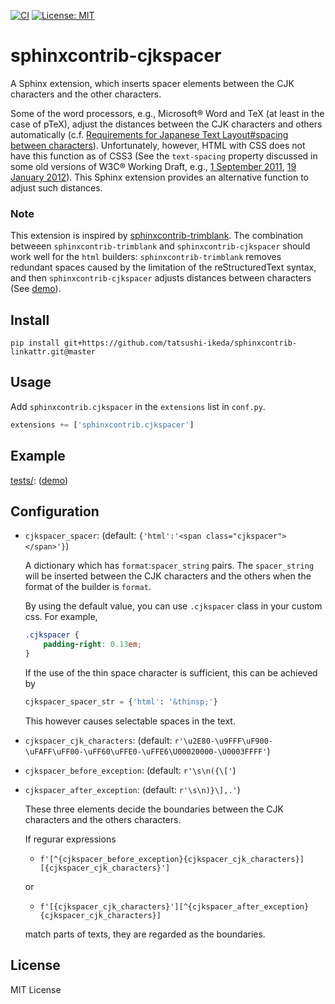 [![CI](https://github.com/tatsushi-ikeda/sphinxcontrib-cjkspacer/actions/workflows/main.yml/badge.svg)](https://github.com/tatsushi-ikeda/sphinxcontrib-cjkspacer/actions/workflows/main.yml)
[![License: MIT](https://img.shields.io/badge/License-MIT-yellow.svg)](https://opensource.org/licenses/MIT)

# sphinxcontrib-cjkspacer
A Sphinx extension, which inserts spacer elements between the CJK characters and the other characters.

Some of the word processors, e.g., Microsoft® Word and TeX (at least in the case of pTeX), adjust the distances between the CJK characters and others automatically (c.f. [Requirements for Japanese Text Layout#spacing between characters](https://www.w3.org/TR/jlreq/#spacing_between_characters)).
Unfortunately, however, HTML with CSS does not have this function as of CSS3 (See the `text-spacing` property discussed in some old versions of W3C® Working Draft, e.g., [1 September 2011](https://www.w3.org/TR/2011/WD-css3-text-20110901/), [19 January 2012](https://www.w3.org/TR/2012/WD-css3-text-20120119/)).
This Sphinx extension provides an alternative function to adjust such distances.

### Note

This extension is inspired by [sphinxcontrib-trimblank](https://github.com/amedama41/sphinxcontrib-trimblank).
The combination betweeen `sphinxcontrib-trimblank` and `sphinxcontrib-cjkspacer` should work well for the `html` builders:
`sphinxcontrib-trimblank` removes redundant spaces caused by the limitation of the reStructuredText syntax, and then `sphinxcontrib-cjkspacer` adjusts distances between characters (See [demo](https://tatsushi-ikeda.github.io/sphinxcontrib-cjkspacer/)).

## Install

```
pip install git+https://github.com/tatsushi-ikeda/sphinxcontrib-linkattr.git@master
```

## Usage

Add `sphinxcontrib.cjkspacer` in the `extensions` list in `conf.py`.

```Python
extensions += ['sphinxcontrib.cjkspacer']
```

## Example
[tests/](https://github.com/tatsushi-ikeda/sphinxcontrib-cjkspacer/tree/master/tests): ([demo](https://tatsushi-ikeda.github.io/sphinxcontrib-cjkspacer/))

## Configuration

- `cjkspacer_spacer`: (default: `{'html':'<span class="cjkspacer"></span>'}`)
  
    A dictionary which has `format`:`spacer_string` pairs.
    The `spacer_string` will be inserted between the CJK characters and the others when the format of the builder is `format`.

    By using the default value, you can use `.cjkspacer` class in your custom css. 
    For example,
    ```css
    .cjkspacer {
        padding-right: 0.13em;
    }
    ```
    
    If the use of the thin space character is sufficient, this can be achieved by
    ```Python
    cjkspacer_spacer_str = {'html': '&thinsp;'}
    ```
    This however causes selectable spaces in the text.

- `cjkspacer_cjk_characters`: (default: `r'\u2E80-\u9FFF\uF900-\uFAFF\uFF00-\uFF60\uFFE0-\uFFE6\U00020000-\U0003FFFF'`)

- `cjkspacer_before_exception`: (default: `r'\s\n({\['`)

- `cjkspacer_after_exception`: (default: `r'\s\n)}\],.'`)
    
    These three elements decide the boundaries between the CJK characters and the others characters.
    
    If regurar expressions
    
    -  `f'[^{cjkspacer_before_exception}{cjkspacer_cjk_characters}][{cjkspacer_cjk_characters}']`

    or 

    -  `f'[{cjkspacer_cjk_characters}'][^{cjkspacer_after_exception}{cjkspacer_cjk_characters}]`
    
    match parts of texts, they are regarded as the boundaries.

## License

MIT License

